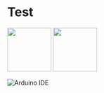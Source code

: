 # Test

<img src="https://static.vecteezy.com/system/resources/previews/012/697/300/original/3d-c-programming-language-logo-free-png.png" width="100" height="100">

<img src="[https://static.vecteezy.com/system/resources/previews/012/697/300/original/3d-c-programming-language-logo-free-png.png](https://www.heelectronicslk.com/wp-content/uploads/2021/08/2.4G-Long-Distance-NRF24L01PALNA-Wireless-Transceiver-Modules-with-Antenna-HE-3.jpg)" width="100" height="100">

![Arduino IDE](https://www.heelectronicslk.com/wp-content/uploads/2021/08/2.4G-Long-Distance-NRF24L01PALNA-Wireless-Transceiver-Modules-with-Antenna-HE-3.jpg)
